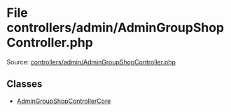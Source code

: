File controllers/admin/AdminGroupShopController.php
=========

Source: [controllers/admin/AdminGroupShopController.php](https://github.com/PrestaShop/PrestaShop/blob/1.5.0.1/controllers/admin/AdminGroupShopController.php)


Classes
-------

* [AdminGroupShopControllerCore](class.AdminGroupShopControllerCore.md)

